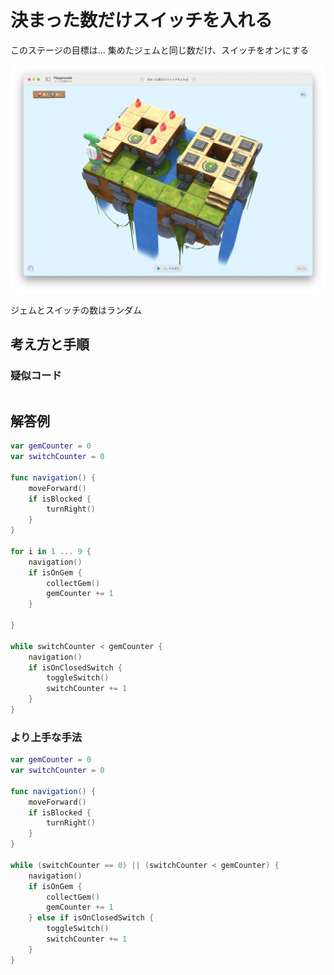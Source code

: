 # 決まった数だけスイッチを入れる

このステージの目標は...
集めたジェムと同じ数だけ、スイッチをオンにする

![決まった数だけスイッチを入れる](./Images/決まった数だけスイッチを入れる.png)

ジェムとスイッチの数はランダム


## 考え方と手順

### 疑似コード

```
```

## 解答例

```swift
var gemCounter = 0
var switchCounter = 0

func navigation() {
    moveForward()
    if isBlocked {
        turnRight()
    }
}

for i in 1 ... 9 {
    navigation()
    if isOnGem {
        collectGem()
        gemCounter += 1
    }
    
}

while switchCounter < gemCounter {
    navigation()        
    if isOnClosedSwitch {
        toggleSwitch()
        switchCounter += 1
    }
}
```

### より上手な手法

```swift
var gemCounter = 0
var switchCounter = 0

func navigation() {
    moveForward()
    if isBlocked {
        turnRight()
    }
}

while (switchCounter == 0) || (switchCounter < gemCounter) {
    navigation()
    if isOnGem {
        collectGem()
        gemCounter += 1
    } else if isOnClosedSwitch {
        toggleSwitch()
        switchCounter += 1
    }
}
```